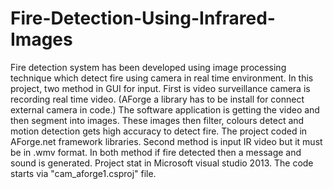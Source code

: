 # Fire-Detection-Using-Infrared-Images
Fire detection system has been developed using image processing technique which detect fire using camera in real time environment.  In this project, two method in GUI for input. 
First is video surveillance camera is recording real time video. (AForge a library has to be install for connect external camera in code.) The software application is getting the video and then segment into images. These images then filter, colours detect and motion detection gets high accuracy to detect fire. The project coded in AForge.net framework libraries. 
Second method is input IR video but it must be in .wmv format. 
In both method if fire detected then a message and sound is generated. 
Project stat in Microsoft visual studio 2013. The code starts via "cam_aforge1.csproj" file.

